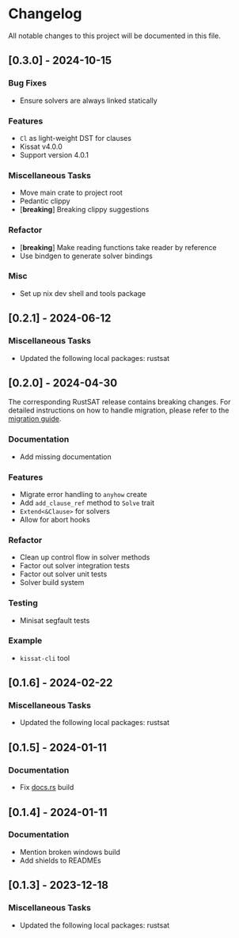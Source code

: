 # Changelog

All notable changes to this project will be documented in this file.

## [0.3.0] - 2024-10-15

### Bug Fixes

- Ensure solvers are always linked statically

### Features

- `Cl` as light-weight DST for clauses
- Kissat v4.0.0
- Support version 4.0.1

### Miscellaneous Tasks

- Move main crate to project root
- Pedantic clippy
- [**breaking**] Breaking clippy suggestions

### Refactor

- [**breaking**] Make reading functions take reader by reference
- Use bindgen to generate solver bindings

### Misc

- Set up nix dev shell and tools package

<!-- generated by git-cliff -->
## [0.2.1] - 2024-06-12

### Miscellaneous Tasks

- Updated the following local packages: rustsat

<!-- generated by git-cliff -->
## [0.2.0] - 2024-04-30

The corresponding RustSAT release contains breaking changes. For detailed
instructions on how to handle migration, please refer to the [migration
guide](https://github.com/chrjabs/rustsat/blob/main/docs/0-5-0-migration-guide.md).

### Documentation

- Add missing documentation

### Features

- Migrate error handling to `anyhow` create
- Add `add_clause_ref` method to `Solve` trait
- `Extend<&Clause>` for solvers
- Allow for abort hooks

### Refactor

- Clean up control flow in solver methods
- Factor out solver integration tests
- Factor out solver unit tests
- Solver build system

### Testing

- Minisat segfault tests

### Example

- `kissat-cli` tool

<!-- generated by git-cliff -->
## [0.1.6] - 2024-02-22

### Miscellaneous Tasks

- Updated the following local packages: rustsat

<!-- generated by git-cliff -->
<!-- generated by git-cliff -->
## [0.1.5] - 2024-01-11

### Documentation

- Fix [docs.rs](https://docs.rs/rustsat-kissat) build

## [0.1.4] - 2024-01-11

### Documentation

- Mention broken windows build
- Add shields to READMEs

<!-- generated by git-cliff -->
## [0.1.3] - 2023-12-18

### Miscellaneous Tasks

- Updated the following local packages: rustsat

<!-- generated by git-cliff -->
